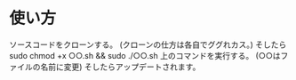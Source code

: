 # 使い方
ソースコードをクローンする。
(クローンの仕方は各自でググれカス。)
そしたら
sudo chmod +x ○○.sh && sudo ./○○.sh
上のコマンドを実行する。
(○○はファイルの名前に変更)
そしたらアップデートされます。

